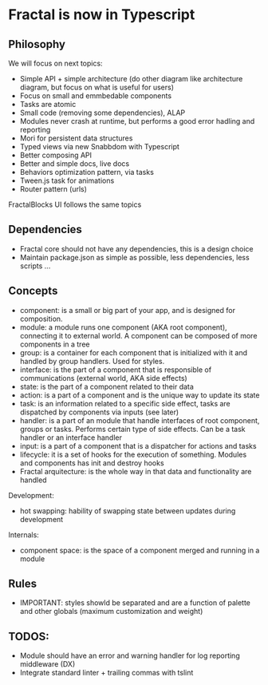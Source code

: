 # Fractal is now in Typescript

## Philosophy

We will focus on next topics:

- Simple API + simple architecture (do other diagram like architecture diagram, but focus on what is useful for users)
- Focus on small and emmbedable components
- Tasks are atomic
- Small code (removing some dependencies), ALAP
- Modules never crash at runtime, but performs a good error hadling and reporting
- Mori for persistent data structures
- Typed views via new Snabbdom with Typescript
- Better composing API
- Better and simple docs, live docs
- Behaviors optimization pattern, via tasks
- Tween.js task for animations
- Router pattern (urls)

FractalBlocks UI follows the same topics

## Dependencies

- Fractal core should not have any dependencies, this is a design choice
- Maintain package.json as simple as possible, less dependencies, less scripts ...

## Concepts

- component: is a small or big part of your app, and is designed for composition.
- module: a module runs one component (AKA root component), connecting it to external world. A component can be composed of more components in a tree
- group: is a container for each component that is initialized with it and handled by group handlers. Used for styles.
- interface: is the part of a component that is responsible of communications (external world, AKA side effects)
- state: is the part of a component related to their data
- action: is a part of a component and is the unique way to update its state
- task: is an information related to a specific side effect, tasks are dispatched by components via inputs (see later)
- handler: is a part of an module that handle interfaces of root component, groups or tasks. Performs certain type of side effects. Can be a task handler or an interface handler
- input: is a part of a component that is a dispatcher for actions and tasks
- lifecycle: it is a set of hooks for the execution of something. Modules and components has init and destroy hooks
- Fractal arquitecture: is the whole way in that data and functionality are handled

Development:

- hot swapping: hability of swapping state between updates during development

Internals:

- component space: is the space of a component merged and running in a module

## Rules

- IMPORTANT: styles showld be separated and are a function of palette and other globals (maximum customization and weight)

## TODOS:

- Module should have an error and warning handler for log reporting middleware (DX)
- Integrate standard linter + trailing commas with tslint
